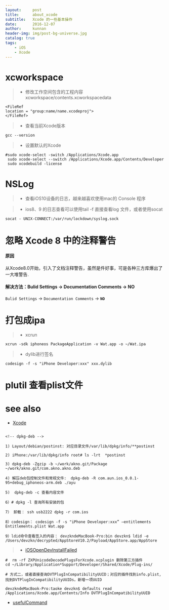 ```yaml
---
layout:     post
title:      about_xcode
subtitle:   Xcode 的一些基本操作
date:       2016-12-07
author:     kunnan
header-img: img/post-bg-universe.jpg
catalog: true
tags:
    - iOS
    - Xcode
---
```



# xcworkspace

>* 修改工作空间包含的工程内容 xcworkspace/contents.xcworkspacedata

```
<FileRef
location = "group:name/name.xcodeproj">
</FileRef>
```

>* 查看当前Xcode版本

```
gcc --version
```

>* 设置默认的Xcode 

```
#sudo xcode-select -switch /Applications/Xcode.app
 sudo xcode-select --switch /Applications/Xcode.app/Contents/Developer
 sudo xcodebuild -license

```

# NSLog

>* 查看iOS10设备的日志，越来越喜欢使用mac的 Console 程序

>* ios8、9 的日志查看可以使用tail -f 直接查看log 文件，或者使用socat

```
socat - UNIX-CONNECT:/var/run/lockdown/syslog.sock
```


# 忽略 Xcode 8 中的注释警告

#### 原因

从Xcode8.0开始，引入了文档注释警告，虽然是件好事，可是各种三方库爆出了一大堆警告.

#### 解决方法：Bulid Settings -> Documentation Comments -> NO

`Bulid Settings` -> `Documentation Comments` -> **`NO`**


# 打包成ipa

>* xcrun

```
xcrun -sdk iphoneos PackageApplication -v Wat.app -o ~/Wat.ipa
```

>* dylib进行签名

```
codesign -f -s "iPhone Developer:xxx" xxx.dylib
```

# plutil 查看plist文件



# see also

- [Xcode](https://zhangkn.github.io/2018/01/Xcode/)

```

<!-- dpkg-deb -->

1) Layout/debian/postinst: 对应目录文件/var/lib/dpkg/info/**postinst

2) iPhone:/var/lib/dpkg/info root# ls -lrt  *postinst

3) dpkg-deb -Zgzip -b ~/work/akno.git/Package ~/work/akno.git/com.akno.akno.deb

4) 解压deb包控制文件和常规文件:  dpkg-deb -R com.aun.ios_0.0.1-95+debug_iphoneos-arm.deb ./ayu

5)  dpkg-deb -c 查看内容文件

6）# dpkg -l 查询所有安装的包

7） 卸载： ssh usb2222 dpkg -r com.ios 

8）codesign： codesign -f -s "iPhone Developer:xxx” —entitlements Entitlements.plist Wat.app

9）ldid命令查看签入的内容： devzkndeMacBook-Pro:bin devzkn$ ldid -e /Users/devzkn/decrypted/AppStoreV10.2/Payload/AppStore.app/AppStore 
```

>* [iOSOpenDevInstallFailed](https://zhangkn.github.io/2018/01/iOSOpenDevInstallFailed/)

```
#  rm -rf ZXPUnicodeDecodePlugsForXcode.xcplugin 删除第三方插件
cd ~/Library/Application*Support/Developer/Shared/Xcode/Plug-ins/

# 方式二，或者直接查询DVTPlugInCompatibilityUUID；对应的插件找到info.plist,
找到DVTPlugInCompatibilityUUIDs，新增一项UUID

devzkndeMacBook-Pro:taoke devzkn$ defaults read /Applications/Xcode.app/Contents/Info DVTPlugInCompatibilityUUID
```

- [usefulCommand](https://zhangkn.github.io/2017/12/usefulCommand/)


